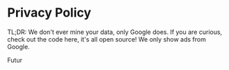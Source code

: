 # Privacy Policy


TL;DR: We don't ever mine your data, only Google does. If you are curious, check out the code here, it's all open source! We only show ads from Google.

Futur
